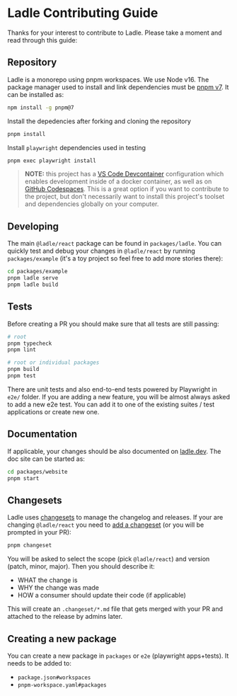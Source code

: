 # Ladle Contributing Guide

Thanks for your interest to contribute to Ladle. Please take a moment and read through this guide:

## Repository

Ladle is a monorepo using pnpm workspaces. We use Node v16. The package manager used to install and link dependencies must be [pnpm v7](https://pnpm.io/). It can be installed as:

```sh
npm install -g pnpm@7
```

Install the depedencies after forking and cloning the repository

```sh
pnpm install
```

Install `playwright` dependencies used in testing

```sh
pnpm exec playwright install
```

> **NOTE:** this project has a [VS Code Devcontainer](https://code.visualstudio.com/docs/remote/containers) configuration which enables development inside of a docker container, as well as on [GitHub Codespaces](https://code.visualstudio.com/docs/remote/codespaces). This is a great option if you want to contribute to the project, but don't necessarily want to install this project's toolset and dependencies globally on your computer.

## Developing

The main `@ladle/react` package can be found in `packages/ladle`. You can quickly test and debug your changes in `@ladle/react` by running `packages/example` (it's a toy project so feel free to add more stories there):

```sh
cd packages/example
pnpm ladle serve
pnpm ladle build
```

## Tests

Before creating a PR you should make sure that all tests are still passing:

```sh
# root
pnpm typecheck
pnpm lint

# root or individual packages
pnpm build
pnpm test
```

There are unit tests and also end-to-end tests powered by Playwright in `e2e/` folder. If you are adding a new feature, you will be almost always asked to add a new e2e test. You can add it to one of the existing suites / test applications or create new one.

## Documentation

If applicable, your changes should be also documented on [ladle.dev](https://ladle.dev/). The doc site can be started as:

```sh
cd packages/website
pnpm start
```

## Changesets

Ladle uses [changesets](https://github.com/changesets/changesets) to manage the changelog and releases. If your are changing `@ladle/react` you need to [add a changeset](https://github.com/changesets/changesets/blob/main/docs/adding-a-changeset.md) (or you will be prompted in your PR):

```sh
pnpm changeset
```

You will be asked to select the scope (pick `@ladle/react`) and version (patch, minor, major). Then you should describe it:

- WHAT the change is
- WHY the change was made
- HOW a consumer should update their code (if applicable)

This will create an `.changeset/*.md` file that gets merged with your PR and attached to the release by admins later.

## Creating a new package

You can create a new package in `packages` or `e2e` (playwright apps+tests). It needs to be added to:

- `package.json#workspaces`
- `pnpm-workspace.yaml#packages`

